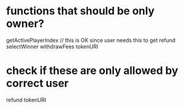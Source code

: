 # functions that should be only owner?
getActivePlayerIndex // this is OK since user needs this to get refund
selectWinner
withdrawFees
tokenURI

# check if these are only allowed by correct user
refund
tokenURI